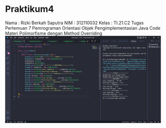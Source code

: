 # Praktikum4
Nama : Rizki Berkah Saputra
NIM : 312110032
Kelas : TI.21.C2
Tugas Pertemuan 7 Pemrograman Orientasi Objek
Pengimplementasian Java Code Materi Polimorfisme dengan Method Overriding
![Gambar 1](Screenshot/ss.png)
